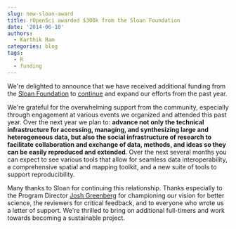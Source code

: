 ```yaml
---
slug: new-sloan-award
title: rOpenSci awarded $300k from the Sloan Foundation
date: '2014-06-10'
authors:
  - Karthik Ram
categories: blog
tags:
  - R
  - funding
---
```


We're delighted to announce that we have received additional funding from the [Sloan Foundation](http://www.sloan.org/) to [continue](/blog/2013/06/12/sloan/) and expand our efforts from the past year.

We're grateful for the overwhelming support from the community, especially through engagement at various events we organized and attended this past year. Over the next year we plan to: __advance not only the technical infrastructure for accessing, managing, and synthesizing large and heterogeneous data, but also the social infrastructure of research to facilitate collaboration and exchange of data, methods, and ideas so they can be easily reproduced and extended__. Over the next several months you can expect to see various tools that allow for seamless data interoperability, a comprehensive spatial and mapping toolkit, and a new suite of tools to support reproducibility.

Many thanks to Sloan for continuing this relationship. Thanks especially to the Program Director [Josh Greenberg](https://twitter.com/epistemographer) for championing our vision for better science, the reviewers for critical feedback, and to everyone who wrote us a letter of support. We're thrilled to bring on additional full-timers and work towards becoming a sustainable project.
